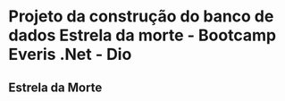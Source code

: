 # Projeto da construção do banco de dados Estrela da morte - Bootcamp Everis .Net - Dio

## Estrela da Morte
